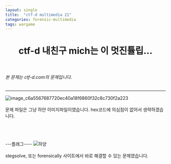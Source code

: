 ```yaml
---
layout: single
title:  "ctf-d multimedia 21"
categories: forensic-multimedia
tags: wargame
---
```



# <center>ctf-d 내친구 mich는 이 멋진튤립...</center><br>
###### 본 문제는 ctf-d.com의 문제입니다.<br>
---
![image_c6a5567687720ec40a18f6860f32c8c730f2a223](https://user-images.githubusercontent.com/91110884/188571748-ef3b8dc0-5ebd-4090-a4a1-d6d6fd347bf4.png)
<br><br>
문제 파일은 그냥 하얀 이미지파일이였습니다. hex코드에 의심점이 없어서 생략하겠습니다.<br>
<br><br><br><br>
---플래그----
![하양](https://user-images.githubusercontent.com/91110884/188572843-bb34d943-bb47-4291-9c5b-9ac3d7ecd76b.PNG)
<br><br>
stegsolve, 또는 forensically 사이트에서 바로 해결할 수 있는 문제였습니다.
